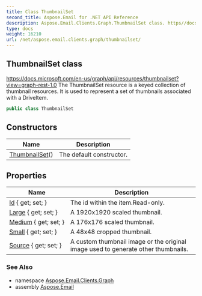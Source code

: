 ```yaml
---
title: Class ThumbnailSet
second_title: Aspose.Email for .NET API Reference
description: Aspose.Email.Clients.Graph.ThumbnailSet class. https//docs.microsoft.com/enus/graph/api/resources/thumbnailsetviewgraphrest1.0 The ThumbnailSet resource is a keyed collection of thumbnail resources. It is used to represent a set of thumbnails associated with a DriveItem
type: docs
weight: 16210
url: /net/aspose.email.clients.graph/thumbnailset/
---
```

## ThumbnailSet class

https://docs.microsoft.com/en-us/graph/api/resources/thumbnailset?view=graph-rest-1.0 The ThumbnailSet resource is a keyed collection of thumbnail resources. It is used to represent a set of thumbnails associated with a DriveItem.

```csharp
public class ThumbnailSet
```

## Constructors

| Name | Description |
| --- | --- |
| [ThumbnailSet](thumbnailset/)() | The default constructor. |

## Properties

| Name | Description |
| --- | --- |
| [Id](../../aspose.email.clients.graph/thumbnailset/id/) { get; set; } | The id within the item.Read-only. |
| [Large](../../aspose.email.clients.graph/thumbnailset/large/) { get; set; } | A 1920x1920 scaled thumbnail. |
| [Medium](../../aspose.email.clients.graph/thumbnailset/medium/) { get; set; } | A 176x176 scaled thumbnail. |
| [Small](../../aspose.email.clients.graph/thumbnailset/small/) { get; set; } | A 48x48 cropped thumbnail. |
| [Source](../../aspose.email.clients.graph/thumbnailset/source/) { get; set; } | A custom thumbnail image or the original image used to generate other thumbnails. |

### See Also

* namespace [Aspose.Email.Clients.Graph](../../aspose.email.clients.graph/)
* assembly [Aspose.Email](../../)


